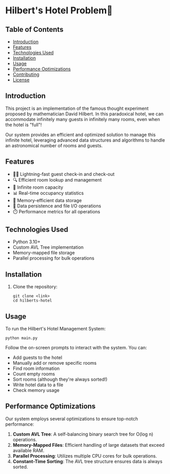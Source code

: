 # Hilbert's Hotel Problem🏨



## Table of Contents
- [Introduction](#introduction)
- [Features](#features)
- [Technologies Used](#technologies-used)
- [Installation](#installation)
- [Usage](#usage)
- [Performance Optimizations](#performance-optimizations)
- [Contributing](#contributing)
- [License](#license)

## Introduction

This project is an implementation of the famous thought experiment proposed by mathematician David Hilbert. In this paradoxical hotel, we can accommodate infinitely many guests in infinitely many rooms, even when the hotel is "full"!

Our system provides an efficient and optimized solution to manage this infinite hotel, leveraging advanced data structures and algorithms to handle an astronomical number of rooms and guests.

## Features

- 🏃‍♂️ Lightning-fast guest check-in and check-out
- 🔍 Efficient room lookup and management
- 🔢 Infinite room capacity
- 📊 Real-time occupancy statistics
- 💾 Memory-efficient data storage
- 📝 Data persistence and file I/O operations
- ⏱️ Performance metrics for all operations

## Technologies Used

- Python 3.10+
- Custom AVL Tree implementation
- Memory-mapped file storage
- Parallel processing for bulk operations

## Installation

1. Clone the repository:
   ```
   git clone <link>
   cd hilberts-hotel
   ```

## Usage

To run the Hilbert's Hotel Management System:

```
python main.py
```

Follow the on-screen prompts to interact with the system. You can:

- Add guests to the hotel
- Manually add or remove specific rooms
- Find room information
- Count empty rooms
- Sort rooms (although they're always sorted!)
- Write hotel data to a file
- Check memory usage

## Performance Optimizations

Our system employs several optimizations to ensure top-notch performance:

1. **Custom AVL Tree**: A self-balancing binary search tree for O(log n) operations.
2. **Memory-Mapped Files**: Efficient handling of large datasets that exceed available RAM.
3. **Parallel Processing**: Utilizes multiple CPU cores for bulk operations.
4. **Constant-Time Sorting**: The AVL tree structure ensures data is always sorted.

